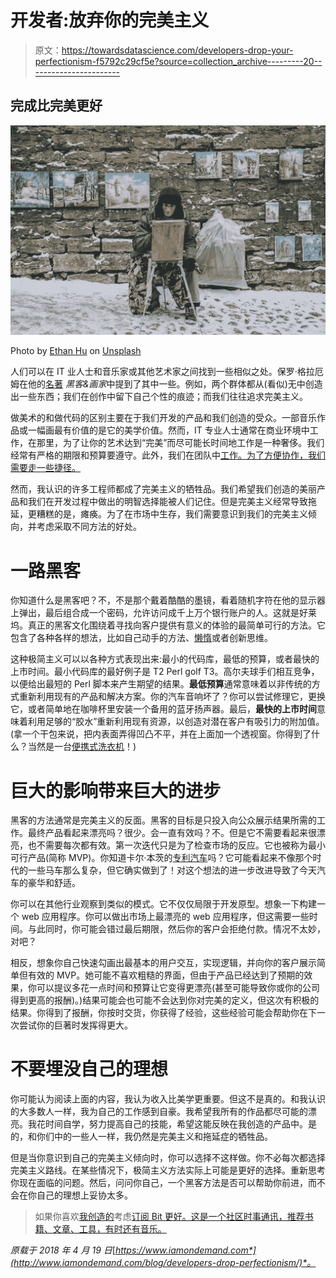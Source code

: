 # 开发者:放弃你的完美主义

> 原文：<https://towardsdatascience.com/developers-drop-your-perfectionism-f5792c29cf5e?source=collection_archive---------20----------------------->

## 完成比完美更好

![](img/30282e14a47cf1fb31cd652d180b20ba.png)

Photo by [Ethan Hu](https://unsplash.com/@ethanhjy?utm_source=medium&utm_medium=referral) on [Unsplash](https://unsplash.com?utm_source=medium&utm_medium=referral)

人们可以在 IT 业人士和音乐家或其他艺术家之间找到一些相似之处。保罗·格拉厄姆在他的[名著](http://www.paulgraham.com/hackpaint.html) *黑客&画家*中提到了其中一些。例如，两个群体都从(看似)无中创造出一些东西；我们在创作中留下自己个性的痕迹；而我们往往追求完美主义。

做美术的和做代码的区别主要在于我们开发的产品和我们创造的受众。一部音乐作品或一幅画最有价值的是它的美学价值。然而，IT 专业人士通常在商业环境中工作，在那里，为了让你的艺术达到“完美”而尽可能长时间地工作是一种奢侈。我们经常有严格的期限和预算要遵守。此外，我们在团队中[工作。为了方便协作，我们需要走一些捷径。](https://www.iamondemand.com/blog/impossible-succeed-talent-alone/)

然而，我认识的许多工程师都成了完美主义的牺牲品。我们希望我们创造的美丽产品和我们在开发过程中做出的明智选择能被人们记住。但是完美主义经常导致拖延，更糟糕的是，瘫痪。为了在市场中生存，我们需要意识到我们的完美主义倾向，并考虑采取不同方法的好处。

# 一路黑客

你知道什么是黑客吧？不，不是那个戴着酷酷的墨镜，看着随机字符在他的显示器上弹出，最后组合成一个密码，允许访问成千上万个银行账户的人。这就是好莱坞。真正的黑客文化围绕着寻找向客户提供有意义的体验的最简单可行的方法。它包含了各种各样的想法，比如自己动手的方法、[懒惰](http://wiki.c2.com/?LazinessImpatienceHubris)或者创新思维。

这种极简主义可以以各种方式表现出来:最小的代码库，最低的预算，或者最快的上市时间。最小代码库的最好例子是 T2 Perl golf T3。高尔夫球手们相互竞争，以便给出最短的 Perl 脚本来产生期望的结果。**最低预算**通常意味着以非传统的方式重新利用现有的产品和解决方案。你的汽车音响坏了？你可以尝试修理它，更换它，或者简单地在咖啡杯里安装一个备用的蓝牙扬声器。最后，**最快的上市时间**意味着利用足够的“胶水”重新利用现有资源，以创造对潜在客户有吸引力的附加值。(拿一个干包来说，把内表面弄得凹凸不平，并在上面加一个透视窗。你得到了什么？当然是一台[便携式洗衣机](https://thescrubba.com/)！)

# 巨大的影响带来巨大的进步

黑客的方法通常是完美主义的反面。黑客的目标是只投入向公众展示结果所需的工作。最终产品看起来漂亮吗？很少。会一直有效吗？不。但是它不需要看起来很漂亮，也不需要每次都有效。第一次迭代只是为了检查市场的反应。它也被称为最小可行产品(简称 MVP)。你知道卡尔·本茨的[专利汽车](https://en.wikipedia.org/wiki/Benz_Patent-Motorwagen)吗？它可能看起来不像那个时代的一些马车那么复杂，但它确实做到了！对这个想法的进一步改进导致了今天汽车的豪华和舒适。

你可以在其他行业观察到类似的模式。它不仅仅局限于开发原型。想象一下构建一个 web 应用程序。你可以做出市场上最漂亮的 web 应用程序，但这需要一些时间。与此同时，你可能会错过最后期限，然后你的客户会拒绝付款。情况不太妙，对吧？

相反，想象你自己快速勾画出最基本的用户交互，实现逻辑，并向你的客户展示简单但有效的 MVP。她可能不喜欢粗糙的界面，但由于产品已经达到了预期的效果，你可以提议多花一点时间和预算让它变得更漂亮(甚至可能导致你或你的公司得到更高的报酬)。)结果可能会也可能不会达到你对完美的定义，但这次有积极的结果。你得到了报酬，你按时交货，你获得了经验，这些经验可能会帮助你在下一次尝试你的巨著时发挥得更大。

# 不要埋没自己的理想

你可能认为阅读上面的内容，我认为收入比美学更重要。但这不是真的。和我认识的大多数人一样，我为自己的工作感到自豪。我希望我所有的作品都尽可能的漂亮。我花时间自学，努力提高自己的技能，希望这能反映在我创造的产品中。是的，和你们中的一些人一样，我仍然是完美主义和拖延症的牺牲品。

但是当你意识到自己的完美主义倾向时，你可以选择不这样做。你不必每次都选择完美主义路线。在某些情况下，极简主义方法实际上可能是更好的选择。重新思考你现在面临的问题。然后，问问你自己，一个黑客方法是否可以帮助你前进，而不会在你自己的理想上妥协太多。

> 如果你喜欢[我创造的](https://medium.com/@doomhammerng)考虑[订阅 Bit 更好。这是一个社区时事通讯，推荐书籍、文章、工具，有时还有音乐。](http://eepurl.com/gcdRVb)

*原载于 2018 年 4 月 19 日*[*https://www.iamondemand.com*](http://www.iamondemand.com/blog/developers-drop-perfectionism/)*。*